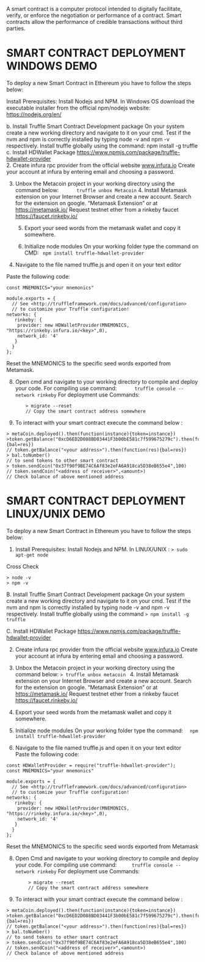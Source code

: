  

 A smart contract is a computer protocol intended to digitally facilitate, verify, or enforce the negotiation or performance of a    contract. Smart contracts allow the performance of credible transactions without third parties.
 
# SMART CONTRACT DEPLOYMENT WINDOWS DEMO

To deploy a new Smart Contract in Ethereum you have to follow the steps below:
  
Install Prerequisites:
Install Nodejs and NPM.
In Windows OS download the executable installer from the official npm/nodejs website:   https://nodejs.org/en/
        
  b.   Install Truffle Smart Contract Development package 
                        On your system create a new working directory  and navigate to it on your cmd.
                        Test if the nvm and npm is correctly installed by typing node -v and npm -v   
                        respectively.
                        Install truffle globally using the command:
                          npm install -g truffle
                   c.  Install HDWallet Package https://www.npmjs.com/package/truffle-hdwallet-provider                 
          2. Create infura rpc provider from the official website www.infura.io
                  Create your account at infura by entering email and choosing a password.
                     
  3. Unbox the Metacoin project in your working directory using the command below:
                   ```      truffle unbox Metacoin```
          4. Install Metamask extension on your Internet Browser and create a new account.
                Search for the extension on google. “Metamask Extension” or at https://metamask.io/
                Request testnet ether from a rinkeby faucet https://faucet.rinkeby.io/
                                      
        5. Export your seed words from the metamask wallet and copy it somewhere. 
           
       6. Initialize node modules 
     On your working folder type the command on CMD:
    ``` npm install truffle-hdwallet-provider```




   7. Navigate to the file named truffle.js and open it on your text editor     



  Paste the following code:
```const HDWalletProvider = require("truffle-hdwallet-provider");
const MNEMONICS="your mnemonics"

module.exports = {
  // See <http://truffleframework.com/docs/advanced/configuration>
  // to customize your Truffle configuration!
networks: {
   rinkeby: {
	provider: new HDWalletProvider(MNEMONICS, "https://rinkeby.infura.io/<key>",0),
	network_id: '4'
   }
  }
};
```
Reset the MNEMONICS to the specific seed words exported from Metamask.

8. Open cmd and navigate to your working directory to compile and deploy your code.
     For compiling use command:
   ```      truffle console --network rinkeby```
     For deployment use Commands:
 ```       > compile
        > migrate --reset
        // Copy the smart contract address somewhere
```
9. To interact with your smart contract execute the command below :
```
> metaCoin.deployed().then(function(instance){token=instance})
>token.getBalance("0xcD6ED2D088BD03441F3b00bE581c7f599675279c").then(function(res){bal=res})
// token.getBalance("<your address>").then(function(res){bal=res})
> bal.toNumber()
// to send tokens to other smart contract
> token.sendCoin("0x37f90f9BE74C6Af83e2eFA6A918ca5D38eB655e4",100)
// token.sendCoin("<address of receiver>",<amount>)
// Check balance of above mentioned address
```



# SMART CONTRACT DEPLOYMENT LINUX/UNIX DEMO 


To deploy a new Smart Contract in Ethereum you have to follow the steps below:
  
1.  Install Prerequisites:
Install Nodejs and NPM.
In LINUX/UNIX : 
```> sudo apt-get node```

Cross Check 
```
> node -v
> npm -v
```

B.   Install Truffle Smart Contract Development package 
                        On your system create a new working directory  and navigate to it on your cmd.
                        Test if the nvm and npm is correctly installed by typing node -v and npm -v   
                        respectively.
                        Install truffle globally using the command
	```> npm install -g truffle```

  C. Install HDWallet Package     https://www.npmjs.com/package/truffle-hdwallet-provider
                   
2. Create infura rpc provider from the official website www.infura.io
                  Create your account at infura by entering email and choosing a password.
                     
  3. Unbox the Metacoin project in your working directory using the command below:
 ```> truffle unbox metacoin ```
          4. Install Metamask extension on your Internet Browser and create a new account.
                Search for the extension on google. “Metamask Extension” or at https://metamask.io/
                Request testnet ether from a rinkeby faucet https://faucet.rinkeby.io/
                                      
  5. Export your seed words from the metamask wallet and copy it somewhere.
 
   7. Initialize node modules 
              On your working folder type the command:
   ```  npm install truffle-hdwallet-provider```


           
  6. Navigate to the file named truffle.js and open it on your text editor     
                Paste the following code:
```
const HDWalletProvider = require("truffle-hdwallet-provider");
const MNEMONICS="your mnemonics"

module.exports = {
  // See <http://truffleframework.com/docs/advanced/configuration>
  // to customize your Truffle configuration!
networks: {
   rinkeby: {
	provider: new HDWalletProvider(MNEMONICS, "https://rinkeby.infura.io/<key>",0),
	network_id: '4'
   }
  }
};
```
Reset the MNEMONICS to the specific seed words exported from Metamask

8. Open Cmd and navigate to your working directory to compile and deploy your code.
     For compiling use command:
 ```     truffle console --network rinkeby```
     For deployment use Commands:
```        > compile
        > migrate --reset
        // Copy the smart contract address somewhere
```
9. To interact with your smart contract execute the command below :
```
> metaCoin.deployed().then(function(instance){token=instance})
>token.getBalance("0xcD6ED2D088BD03441F3b00bE581c7f599675279c").then(function(res){bal=res})
// token.getBalance("<your address>").then(function(res){bal=res})
> bal.toNumber()
// to send tokens to other smart contract
> token.sendCoin("0x37f90f9BE74C6Af83e2eFA6A918ca5D38eB655e4",100)
// token.sendCoin("<address of receiver>",<amount>)
// Check balance of above mentioned address
```





